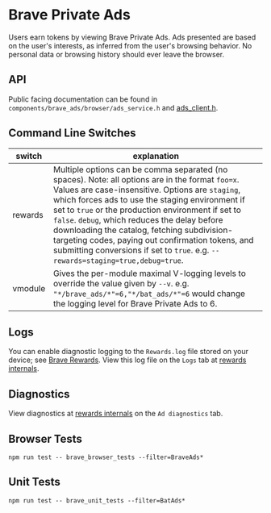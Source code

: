 # Brave Private Ads

Users earn tokens by viewing Brave Private Ads. Ads presented are based on the user's interests, as inferred from the user's browsing behavior. No personal data or browsing history should ever leave the browser.

## API

Public facing documentation can be found in `components/brave_ads/browser/ads_service.h` and [ads_client.h](ads_client.h).

## Command Line Switches

| switch  | explanation  |
|---|---|
| rewards  | Multiple options can be comma separated (no spaces). Note: all options are in the format `foo=x`. Values are case-insensitive. Options are `staging`, which forces ads to use the staging environment if set to `true` or the production environment if set to `false`. `debug`, which reduces the delay before downloading the catalog, fetching subdivision-targeting codes, paying out confirmation tokens, and submitting conversions if set to `true`. e.g. `--rewards=staging=true,debug=true`.  |
| vmodule  | Gives the per-module maximal V-logging levels to override the value given by `--v`. e.g. `"*/brave_ads/*"=6,"*/bat_ads/*"=6` would change the logging level for Brave Private Ads to 6.  |

## Logs

You can enable diagnostic logging to the `Rewards.log` file stored on your device; see [Brave Rewards](brave://flags/#brave-rewards-verbose-logging). View this log file on the `Logs` tab at [rewards internals](brave://rewards-internals).

## Diagnostics

View diagnostics at [rewards internals](brave://rewards-internals) on the `Ad diagnostics` tab.

## Browser Tests

```
npm run test -- brave_browser_tests --filter=BraveAds*
```

## Unit Tests

```
npm run test -- brave_unit_tests --filter=BatAds*
```
